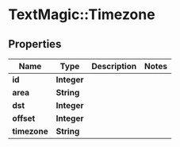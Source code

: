 # TextMagic::Timezone

## Properties
Name | Type | Description | Notes
------------ | ------------- | ------------- | -------------
**id** | **Integer** |  | 
**area** | **String** |  | 
**dst** | **Integer** |  | 
**offset** | **Integer** |  | 
**timezone** | **String** |  | 


